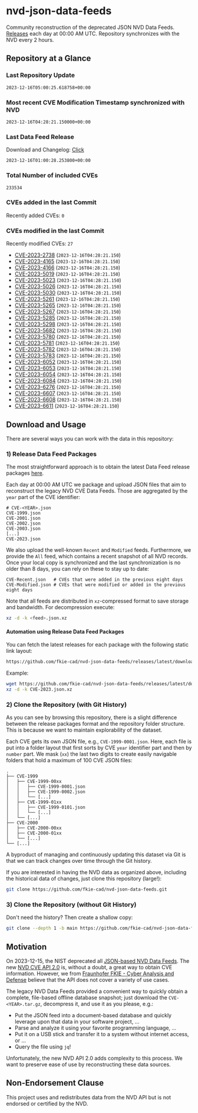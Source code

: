 # nvd-json-data-feeds

Community reconstruction of the deprecated JSON NVD Data Feeds. 
[Releases](https://github.com/fkie-cad/nvd-json-data-feeds/releases/latest) each day at 00:00 AM UTC.
Repository synchronizes with the NVD every 2 hours.

## Repository at a Glance

### Last Repository Update

```plain
2023-12-16T05:00:25.618758+00:00
```

### Most recent CVE Modification Timestamp synchronized with NVD

```plain
2023-12-16T04:28:21.150000+00:00
```

### Last Data Feed Release

Download and Changelog: [Click](https://github.com/fkie-cad/nvd-json-data-feeds/releases/latest)

```plain
2023-12-16T01:00:28.253800+00:00
```

### Total Number of included CVEs

```plain
233534
```

### CVEs added in the last Commit

Recently added CVEs: `0`



### CVEs modified in the last Commit

Recently modified CVEs: `27`

* [CVE-2023-2738](CVE-2023/CVE-2023-27xx/CVE-2023-2738.json) (`2023-12-16T04:28:21.150`)
* [CVE-2023-4165](CVE-2023/CVE-2023-41xx/CVE-2023-4165.json) (`2023-12-16T04:28:21.150`)
* [CVE-2023-4166](CVE-2023/CVE-2023-41xx/CVE-2023-4166.json) (`2023-12-16T04:28:21.150`)
* [CVE-2023-5019](CVE-2023/CVE-2023-50xx/CVE-2023-5019.json) (`2023-12-16T04:28:21.150`)
* [CVE-2023-5023](CVE-2023/CVE-2023-50xx/CVE-2023-5023.json) (`2023-12-16T04:28:21.150`)
* [CVE-2023-5026](CVE-2023/CVE-2023-50xx/CVE-2023-5026.json) (`2023-12-16T04:28:21.150`)
* [CVE-2023-5030](CVE-2023/CVE-2023-50xx/CVE-2023-5030.json) (`2023-12-16T04:28:21.150`)
* [CVE-2023-5261](CVE-2023/CVE-2023-52xx/CVE-2023-5261.json) (`2023-12-16T04:28:21.150`)
* [CVE-2023-5265](CVE-2023/CVE-2023-52xx/CVE-2023-5265.json) (`2023-12-16T04:28:21.150`)
* [CVE-2023-5267](CVE-2023/CVE-2023-52xx/CVE-2023-5267.json) (`2023-12-16T04:28:21.150`)
* [CVE-2023-5285](CVE-2023/CVE-2023-52xx/CVE-2023-5285.json) (`2023-12-16T04:28:21.150`)
* [CVE-2023-5298](CVE-2023/CVE-2023-52xx/CVE-2023-5298.json) (`2023-12-16T04:28:21.150`)
* [CVE-2023-5682](CVE-2023/CVE-2023-56xx/CVE-2023-5682.json) (`2023-12-16T04:28:21.150`)
* [CVE-2023-5780](CVE-2023/CVE-2023-57xx/CVE-2023-5780.json) (`2023-12-16T04:28:21.150`)
* [CVE-2023-5781](CVE-2023/CVE-2023-57xx/CVE-2023-5781.json) (`2023-12-16T04:28:21.150`)
* [CVE-2023-5782](CVE-2023/CVE-2023-57xx/CVE-2023-5782.json) (`2023-12-16T04:28:21.150`)
* [CVE-2023-5783](CVE-2023/CVE-2023-57xx/CVE-2023-5783.json) (`2023-12-16T04:28:21.150`)
* [CVE-2023-6052](CVE-2023/CVE-2023-60xx/CVE-2023-6052.json) (`2023-12-16T04:28:21.150`)
* [CVE-2023-6053](CVE-2023/CVE-2023-60xx/CVE-2023-6053.json) (`2023-12-16T04:28:21.150`)
* [CVE-2023-6054](CVE-2023/CVE-2023-60xx/CVE-2023-6054.json) (`2023-12-16T04:28:21.150`)
* [CVE-2023-6084](CVE-2023/CVE-2023-60xx/CVE-2023-6084.json) (`2023-12-16T04:28:21.150`)
* [CVE-2023-6276](CVE-2023/CVE-2023-62xx/CVE-2023-6276.json) (`2023-12-16T04:28:21.150`)
* [CVE-2023-6607](CVE-2023/CVE-2023-66xx/CVE-2023-6607.json) (`2023-12-16T04:28:21.150`)
* [CVE-2023-6608](CVE-2023/CVE-2023-66xx/CVE-2023-6608.json) (`2023-12-16T04:28:21.150`)
* [CVE-2023-6611](CVE-2023/CVE-2023-66xx/CVE-2023-6611.json) (`2023-12-16T04:28:21.150`)


## Download and Usage

There are several ways you can work with the data in this repository:

### 1) Release Data Feed Packages

The most straightforward approach is to obtain the latest Data Feed release packages [here](https://github.com/fkie-cad/nvd-json-data-feeds/releases/latest).

Each day at 00:00 AM UTC we package and upload JSON files that aim to reconstruct the legacy NVD CVE Data Feeds.
Those are aggregated by the `year` part of the CVE identifier:

```
# CVE-<YEAR>.json
CVE-1999.json
CVE-2001.json
CVE-2002.json
CVE-2003.json
[...]
CVE-2023.json
```

We also upload the well-known `Recent` and `Modified` feeds.
Furthermore, we provide the `All` feed, which contains a recent snapshot of all NVD records.
Once your local copy is synchronized and the last synchronization is no older than 8 days, you can rely on these to stay up to date:

```plain
CVE-Recent.json   # CVEs that were added in the previous eight days
CVE-Modified.json # CVEs that were modified or added in the previous eight days
```

Note that all feeds are distributed in `xz`-compressed format to save storage and bandwidth.
For decompression execute:

```sh
xz -d -k <feed>.json.xz
```


#### Automation using Release Data Feed Packages

You can fetch the latest releases for each package with the following static link layout:

```sh
https://github.com/fkie-cad/nvd-json-data-feeds/releases/latest/download/CVE-<YEAR>.json.xz
```

Example:

```sh
wget https://github.com/fkie-cad/nvd-json-data-feeds/releases/latest/download/CVE-2023.json.xz
xz -d -k CVE-2023.json.xz
```

### 2) Clone the Repository (with Git History)

As you can see by browsing this repository, there is a slight difference between the release packages format and the repository folder structure.
This is because we want to maintain explorability of the dataset.

Each CVE gets its own JSON file, e.g., `CVE-1999-0001.json`.
Here, each file is put into a folder layout that first sorts by CVE `year` identifier part and then by `number` part.
We mask (`xx`) the last two digits to create easily navigable folders that hold a maximum of 100 CVE JSON files:

```plain
.
├── CVE-1999
│   ├── CVE-1999-00xx
│   │   ├── CVE-1999-0001.json
│   │   ├── CVE-1999-0002.json
│   │   └── [...]
│   ├── CVE-1999-01xx
│   │   ├── CVE-1999-0101.json
│   │   └── [...]
│   └── [...]
├── CVE-2000
│   ├── CVE-2000-00xx
│   ├── CVE-2000-01xx
│   └── [...]
└── [...]
```

A byproduct of managing and continuously updating this dataset via Git is that we can track changes over time through the Git history.

If you are interested in having the NVD data as organized above, including the historical data of changes, just clone this repository (large!):

```sh
git clone https://github.com/fkie-cad/nvd-json-data-feeds.git
```

### 3) Clone the Repository (without Git History)

Don't need the history? Then create a shallow copy:

```sh
git clone --depth 1 -b main https://github.com/fkie-cad/nvd-json-data-feeds.git
```

## Motivation

On 2023-12-15, the NIST deprecated all [JSON-based NVD Data Feeds](https://nvd.nist.gov/vuln/data-feeds#divRetirementBanner-1).
The new [NVD CVE API 2.0](https://nvd.nist.gov/developers/vulnerabilities) is, without a doubt, a great way to obtain CVE information.
However, we from [Fraunhofer FKIE - Cyber Analysis and Defense](https://www.fkie.fraunhofer.de/en/departments/cad.html) believe that the API does not cover a variety of use cases.

The legacy NVD Data Feeds provided a convenient way to quickly obtain a complete, file-based offline database snapshot; just download the `CVE-<YEAR>.tar.gz`, decompress it, and use it as you please, e.g.:

* Put the JSON feed into a document-based database and quickly leverage upon that data in your software project, ...
* Parse and analyze it using your favorite programming language, ...
* Put it on a USB stick and transfer it to a system without internet access, or ...
* Query the file using `jq`!

Unfortunately, the new NVD API 2.0 adds complexity to this process.
We want to preserve ease of use by reconstructing these data sources.

## Non-Endorsement Clause

This project uses and redistributes data from the NVD API but is not endorsed or certified by the NVD.